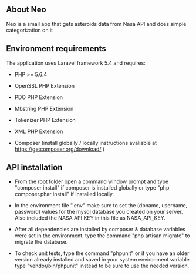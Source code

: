 
## About Neo

Neo is a small app that gets asteroids data from Nasa API and does simple categorization on it

## Environment requirements

The application uses Laravel framework 5.4 and requires: 

- PHP >= 5.6.4

- OpenSSL PHP Extension

- PDO PHP Extension

- Mbstring PHP Extension

- Tokenizer PHP Extension

- XML PHP Extension

- Composer (install globally / locally instructions avaliable at https://getcomposer.org/download/ )


## API installation

- From the root folder open a command window prompt and type "composer install" if composer is installed globally or type "php composer.phar install" if installed locally.

- In the environment file ".env" make sure to set the (dbname, username, password) values for the mysql database you created on your server. Also included the NASA API KEY in this file as NASA_API_KEY.

- After all dependencies are installed by composer & database variables were set in the environment, type the command "php artisan migrate" to migrate the database.

- To check unit tests, type the command "phpunit" or if you have an older version already installed and saved in your system environment variable type "vendor/bin/phpunit" instead to be sure to use the needed version.
